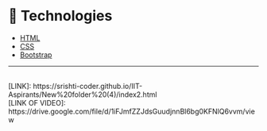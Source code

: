 
</br>

# 🚀 Technologies
- [HTML](https://www.w3schools.com/html/)
- [CSS](https://www.w3schools.com/css/)
- [Bootstrap](https://www.w3schools.com/bootstrap/)


---
</br>
[LINK]: https://srishti-coder.github.io/IIT-Aspirants/New%20folder%20(4)/index2.html
</br>
[LINK OF VIDEO]: https://drive.google.com/file/d/1iFJmfZZJdsGuudjnnBl6bg0KFNlQ6vvm/view

